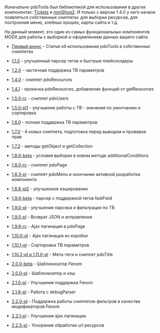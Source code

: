 Изначально pdoTools был библиотекой для использования в других компонентах: [Tickets][0] и [miniShop2][1].
И только с версии 1.4.0 у него начали появляться собственные сниппеты: для выборки ресурсов, для построения меню, хлебных крошек, карты сайта и т.д.

На данный момент, это один из самых функциональных компонентов MODX для работы с выборкой и оформлением данных вашего сайта.


* [Первый анонс][9] - Статья об использовании pdoTools в собственных сниппетах

* [1.1.0][10] - улучшенный парсер тегов и быстрые плейсхолдеры
* [1.2.0][11] - частичная поддержка ТВ параметров
* [1.4.0][12] - сниппет pdoResources
* [1.4.1][13] - прокачка pdoResources, добавление функций от getResources
* [1.5.0-rc][14] - сниппет pdoUsers
* [1.5.0-pl1][15] - улучшение работы с ТВ - значения по умолчанию и сортировка
* [1.6.0][16] - полная поддержка ТВ параметров
* [1.7.0][17] - 4 новых сниппета, подготовка перед выводом и проверка прав
* [1.7.2][18] - методы getObject и getCollection
* [1.8.0-beta][19] - условия выборки в новом методе additionalConditions
* [1.8.0-rc][20] - сниппет pdoPage
* [1.8.3-pl][21] - сниппет pdoMenu и окончание активной разработки компонента
* [1.8.8-pl2][22] - улучшенное кэширование
* [1.9.0-beta][23] - парсер с поддержкой тегов fastField
* [1.9.0-pl][24] - улучшения парсера и фильтрации по ТВ
* [1.9.5-pl][25] - Возврат JSON и исправления
* [1.9.6-rc][26] - Ajax пагинация в pdoPage
* [1.10.0-pl][27] - Ajax пагинация из коробки
* [1.10.1-pl][28] - Сортировка ТВ параметров
* [1.10.2-pl и 1.11.0-pl][29] - Мета-теги и сниппет pdoTitle

* [2.0.0-beta][30] - Шаблонизатор Fenom
* [2.0.0-pl][31] - Шаблонизатор и кэш
* [2.1.0-pl][32] - Улучшения поддержки Fenom
* [2.1.8-pl][33] - Работа с debugParser
* [2.2.0-pl][34] - Поддержка работы сниппетов-фильтров в качестве модификаторов Fenom
* [2.2.1-pl][35] - Улучшения ajax пагинации
* [2.2.5-pl][36] - Ускорение обработки url ресурсов


[0]: /ru/01_Компоненты/02_miniShop2
[1]: /ru/01_Компоненты/15_Tickets

[9]: https://modx.pro/development/556-the-fastest-snippets-with-pdotools/
[10]: https://bezumkin.ru/sections/components/743/
[11]: https://bezumkin.ru/sections/components/1090/
[12]: https://bezumkin.ru/sections/components/1462/
[13]: https://bezumkin.ru/sections/components/1498/
[14]: https://bezumkin.ru/sections/components/1667/
[15]: https://bezumkin.ru/sections/components/1754/
[16]: https://bezumkin.ru/sections/components/1775/
[17]: https://bezumkin.ru/sections/components/1841/
[18]: https://bezumkin.ru/sections/components/1870/
[19]: https://bezumkin.ru/sections/components/1931/
[20]: https://bezumkin.ru/sections/components/1975/
[21]: https://bezumkin.ru/sections/components/2006/
[22]: https://bezumkin.ru/sections/components/2118/
[23]: https://bezumkin.ru/sections/components/2354/
[24]: https://bezumkin.ru/sections/components/2448/
[25]: https://modx.pro/components/3982-pdotools-1-9-5-pl-return-json-and-repair/
[26]: https://modx.pro/components/4043-pdotools-1-9-6-rc-ajax-pagination-in-pdopage/
[27]: https://modx.pro/components/4520-pdotools-1-10-0-with-ajax-pagination-out-of-the-box/
[28]: https://modx.pro/components/4931-pdotools-version-1-10-1-pl-sorting-tv-settings/
[29]: https://modx.pro/components/5173-pdotools-meta-tags-and-snippets-pdotitle/
[30]: https://modx.pro/components/5598-pdotools-2-0-0-beta-c-templating-fenom/
[31]: https://modx.pro/components/5621-pdotools-version-2-0-with-template-engine-and-cache/
[32]: https://modx.pro/components/6223-pdotools-version-2-1-improve-fenom/
[33]: https://modx.pro/components/6344-debugparser-1-1-0-and-pdotools-2-1-8/
[34]: https://modx.pro/components/7461-pdotools-version-2-of-2-c-modifiers-fenom/
[35]: https://modx.pro/components/7537-pdotools-2-2-1-improve-ajax-pagination/
[36]: https://modx.pro/components/7828-pdotools-2-2-5-acceleration-url/
